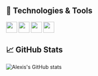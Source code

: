 ## 🔧 Technologies & Tools
<img src="https://img.shields.io/badge/OS:-Linux-informational?style=flat&labelColor=0f2110&logo=linux&logoColor=39ff14&color=f184f5" height="30" />

<img src="https://img.shields.io/badge/Shell:-Fish-34C534.svg?style=flat&logo=fish-shell&labelColor=0f2110&logoColor=39ff14&color=e8eb57" height="30" />

<img src="https://img.shields.io/badge/Editor:-Vim-informational?style=flat&logo=vim&labelColor=0f2110&logoColor=39ff14&color=acf558" height="30" />

<img src="https://img.shields.io/badge/Code:-Julia-informational?style=flat&logo=julia&labelColor=0f2110&logoColor=39ff14&color=56f0d1" height="30" />

## &#x1f4c8; GitHub Stats

![Alexis's GitHub stats](https://github-readme-stats-one-bice.vercel.app/api?username=AlexisRenchon&show_icons=true&include_all_commits=true&count_private=true&role=OWNER,ORGANIZATION_MEMBER,COLLABORATOR&theme=chartreuse-dark)
